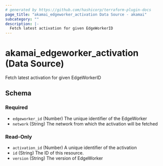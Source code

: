 ```yaml
---
# generated by https://github.com/hashicorp/terraform-plugin-docs
page_title: "akamai_edgeworker_activation Data Source - akamai"
subcategory: ""
description: |-
  Fetch latest activation for given EdgeWorkerID
---
```


# akamai_edgeworker_activation (Data Source)

Fetch latest activation for given EdgeWorkerID



<!-- schema generated by tfplugindocs -->
## Schema

### Required

- `edgeworker_id` (Number) The unique identifier of the EdgeWorker
- `network` (String) The network from which the activation will be fetched

### Read-Only

- `activation_id` (Number) A unique identifier of the activation
- `id` (String) The ID of this resource.
- `version` (String) The version of EdgeWorker
